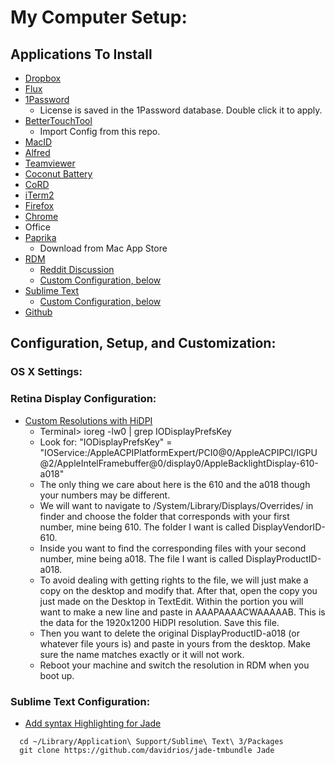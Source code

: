 # My Computer Setup:

## Applications To Install
* [Dropbox](https://www.dropbox.com)
* [Flux](https://justgetflux.com)
* [1Password](https://agilebits.com/downloads)
  * License is saved in the 1Password database. Double click it to apply.
* [BetterTouchTool](http://www.bettertouchtool.net)
  * Import Config from this repo.
* [MacID](http://macid.co)
* [Alfred](http://www.alfredapp.com)
* [Teamviewer](http://www.teamviewer.com/en/index.aspx)
* [Coconut Battery](http://www.coconut-flavour.com/coconutbattery/)
* [CoRD](http://cord.sourceforge.net)
* [iTerm2](http://iterm2.com)
* [Firefox](https://www.mozilla.org/en-US/firefox/)
* [Chrome](https://www.google.com/chrome/)
* Office
* [Paprika](http://paprikaapp.com)
  * Download from Mac App Store
* [RDM](https://dl.dropbox.com/u/87351306/RDM.tar.gz)
  * [Reddit Discussion](https://www.reddit.com/r/apple/comments/vi9yf/set_your_retina_macbook_pros_resolution_to)
  * [Custom Configuration, below](https://github.com/minamhere/My-Computer-Setup/blob/master/README.md#retina-display-configuration)
* [Sublime Text](http://www.sublimetext.com)
  * [Custom Configuration, below](https://github.com/minamhere/My-Computer-Setup#sublime-text-configuration)
* [Github](https://github.com)

## Configuration, Setup, and Customization:

### OS X Settings:

### Retina Display Configuration:
  * [Custom Resolutions with HiDPI](https://www.reddit.com/r/apple/comments/2ia242/enabling_1920_x_1200_hidpi_resolution_on_the_13/cl0c87l)
  	* Terminal> ioreg -lw0 | grep IODisplayPrefsKey 
  	* Look for: 
	"IODisplayPrefsKey" = "IOService:/AppleACPIPlatformExpert/PCI0@0/AppleACPIPCI/IGPU@2/AppleIntelFramebuffer@0/display0/AppleBacklightDisplay-610-a018"
    * The only thing we care about here is the 610 and the a018 though your numbers may be different.
    * We will want to navigate to /System/Library/Displays/Overrides/ in finder and choose the folder that corresponds with your first number, mine being 610. The folder I want is called DisplayVendorID-610.
    * Inside you want to find the corresponding files with your second number, mine being a018. The file I want is called DisplayProductID-a018.
    * To avoid dealing with getting rights to the file, we will just make a copy on the desktop and modify that. After that, open the copy you just made on the Desktop in TextEdit. Within the <array> portion you will want to make a new line and paste in <data>AAAPAAAACWAAAAAB</data>. This is the data for the 1920x1200 HiDPI resolution. Save this file.
    * Then you want to delete the original DisplayProductID-a018 (or whatever file yours is) and paste in yours from the desktop. Make sure the name matches exactly or it will not work.
    * Reboot your machine and switch the resolution in RDM when you boot up.

### Sublime Text Configuration:
  * [Add syntax Highlighting for Jade](http://stackoverflow.com/a/7693609)
```
  cd ~/Library/Application\ Support/Sublime\ Text\ 3/Packages
  git clone https://github.com/davidrios/jade-tmbundle Jade
```



